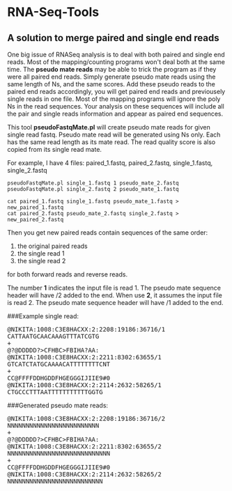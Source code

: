 # RNA-Seq-Tools

## A solution to merge paired and single end reads
One big issue of RNASeq analysis is to deal with both paired and single end reads. 
Most of the mapping/counting programs won't deal both at the same time. 
The __pseudo mate reads__ may be able to trick the program as if they were all paired end reads.
Simply generate pseudo mate reads using the same length of Ns, and the same scores.
Add these pseudo reads to the paired end reads accordingly, you will get paired end reads and 
previousely single reads in one file. Most of the mapping programs will ignore the poly Ns in the read sequences. 
Your analysis on these sequences will include all the pair and single reads information and appear as paired end sequences.


This tool **pseudoFastqMate.pl** will create pseudo mate reads for given single read fastq.
Pseudo mate read will be generated using Ns only. Each has the same read length as its mate read.
The read quality score is also copied from its single read mate.

For example, I have 4 files: paired_1.fastq, paired_2.fastq, single_1.fastq, single_2.fastq
```
pseudoFastqMate.pl single_1.fastq 1 pseudo_mate_2.fastq
pseudoFastqMate.pl single_2.fastq 2 pseudo_mate_1.fastq

cat paired_1.fastq single_1.fastq pseudo_mate_1.fastq > new_paired_1.fastq
cat paired_2.fastq pseudo_mate_2.fastq single_2.fastq > new_paired_2.fastq
```
Then you get new paired reads contain sequences of the same order:   
1.  the original paired reads 
2.  the single read 1 
3.  the single read 2 

for both forward reads and reverse reads. 

The number __1__ indicates the input file is read 1. The pseudo mate sequence header will have /2 added to the end.
When use __2__, it assumes the input file is read 2. The pseudo mate sequence header will have /1 added to the end.



###Example single read:
<pre>
@NIKITA:1008:C3E8HACXX:2:2208:19186:36716/1  
CATTAATGCAACAAAGTTTATCGTG  
+
@?@DDDDD?>CFHBC>FBIHA?AA:  
@NIKITA:1008:C3E8HACXX:2:2211:8302:63655/1  
GTCATCTATGCAAAACATTTTTTTTCNT  
+
CC@FFFFDDHGDDFHGEGGGIJIIE9#0  
@NIKITA:1008:C3E8HACXX:2:2114:2632:58265/1  
CTGCCCTTTAATTTTTTTTTTTGGTG  
</pre>
###Generated pseudo mate reads:
<pre>
@NIKITA:1008:C3E8HACXX:2:2208:19186:36716/2
NNNNNNNNNNNNNNNNNNNNNNNNN
+
@?@DDDDD?>CFHBC>FBIHA?AA:
@NIKITA:1008:C3E8HACXX:2:2211:8302:63655/2
NNNNNNNNNNNNNNNNNNNNNNNNNNNN
+
CC@FFFFDDHGDDFHGEGGGIJIIE9#0
@NIKITA:1008:C3E8HACXX:2:2114:2632:58265/2
NNNNNNNNNNNNNNNNNNNNNNNNNN
</pre>

